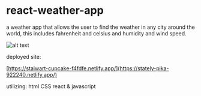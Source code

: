 # react-weather-app
 
a weather app that allows the user to find the weather in any city around the world, this includes fahrenheit and celsius and humidity and wind speed.
 
![alt text](https://i.imgur.com/jOtrHfh.png)

deployed site:

[https://stalwart-cupcake-f4fdfe.netlify.app/](https://stately-pika-922240.netlify.app/)

utilizing:
html
CSS
react
& javascript

 
